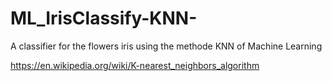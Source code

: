 # ML_IrisClassify-KNN-
A classifier for the flowers iris using the methode KNN of Machine Learning

https://en.wikipedia.org/wiki/K-nearest_neighbors_algorithm
